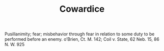 ---
title: Cowardice
letter: C
permalink: "/definitions/bld-cowardice.html"
body: Pusillanimity; fear; misbehavior through fear in relation to some duty to be
  performed before an enemy. o’Brien, Ct. M. 142; Coil v. State, 62 Neb. 15, 86 N.
  W. 925
published_at: '2018-07-07'
source: Black's Law Dictionary 2nd Ed (1910)
layout: post
---